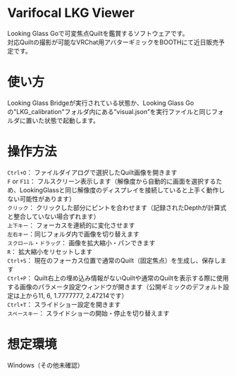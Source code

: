 # Varifocal LKG Viewer
Looking Glass Goで可変焦点Quiltを鑑賞するソフトウェアです。  
対応Quiltの撮影が可能なVRChat用アバターギミックをBOOTHにて近日販売予定です。

# 使い方
Looking Glass Bridgeが実行されている状態か、Looking Glass Goの"LKG_calibration"フォルダ内にある”visual.json”を実行ファイルと同じフォルダに置いた状態で起動します。

# 操作方法
`Ctrl+O`： ファイルダイアログで選択したQuilt画像を開きます  
`F` or `F11`： フルスクリーン表示します（解像度から自動的に画面を選択するため、LookingGlassと同じ解像度のディスプレイを接続していると上手く動作しない可能性があります）  
`クリック`： クリックした部分にピントを合わせます（記録されたDepthが計算式と整合していない場合ずれます）  
`上下キー`： フォーカスを連続的に変化させます  
`左右キー`：同じフォルダ内で画像を切り替えます  
`スクロール`・`ドラッグ`： 画像を拡大縮小・パンできます  
`R`： 拡大縮小をリセットします  
`Ctrl+S`： 現在のフォーカス位置で通常のQuilt（固定焦点）を生成し、保存します  
`Ctrl+P`： Quilt右上の埋め込み情報がないQuiltや通常のQuiltを表示する際に使用する画像のパラメータ設定ウィンドウが開きます（公開ギミックのデフォルト設定は上から11, 6, 1.7777777, 2.47214です）  
`Ctrl+T`： スライドショー設定を開きます  
`スペースキー`： スライドショーの開始・停止を切り替えます  

# 想定環境
Windows（その他未確認）
